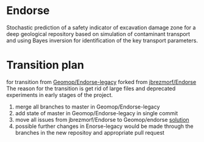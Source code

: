 # Endorse
Stochastic prediction of a safety indicator of excavation damage zone for a deep geological repository
based on simulation of contaminant transport and using Bayes inversion for identification of the key transport parameters. 

# Transition plan 
for transition from [Geomop/Endorse-legacy](github.com/Geomop/Endorse-legacy) forked from [jbrezmorf/Endorse](github.com/jbrezmorf/Endorse)
The reason for the transition is get rid of large files and deprecated experiments in early stages of the project.

1. merge all branches to master in Geomop/Endorse-legacy
2. add state of master in Geomop/Endorse-legacy in single commit
3. move all issues from jbrezmorf/Endorse to Geomop/endorse [solution](https://jloh.co/posts/bulk-migrate-issues-github-cli/)
4. possible further changes in Enorse-legacy would be made through the branches in the new repositoy and appropriate pull request
